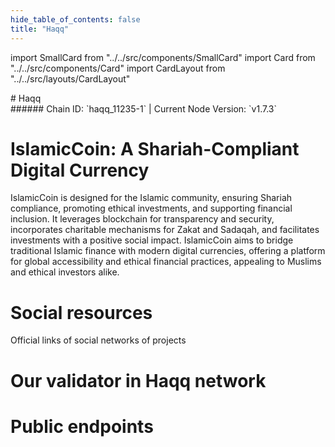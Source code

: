 ```yaml
---
hide_table_of_contents: false
title: "Haqq"
---
```


import SmallCard from "../../src/components/SmallCard"
import Card from "../../src/components/Card"
import CardLayout from "../../src/layouts/CardLayout"

<div class="h1-with-icon icon-haqq">
# Haqq
</div>
###### Chain ID: `haqq_11235-1` | Current Node Version: `v1.7.3`

# IslamicCoin: A Shariah-Compliant Digital Currency

IslamicCoin is designed for the Islamic community, ensuring Shariah compliance, promoting ethical investments, and supporting financial inclusion. It leverages blockchain for transparency and security, incorporates charitable mechanisms for Zakat and Sadaqah, and facilitates investments with a positive social impact. IslamicCoin aims to bridge traditional Islamic finance with modern digital currencies, offering a platform for global accessibility and ethical financial practices, appealing to Muslims and ethical investors alike.

# Social resources
Official links of social networks of projects

<CardLayout autoFitEnabled={false}>
    <SmallCard to="https://haqq.network/" header={{label: "Website", translateId: "social-telegram"}} iconPath="img/website-icon.svg"/>
    <SmallCard to="https://github.com/haqq-network" header={{label: "GitHub", translateId: "social-telegram"}} iconPath="img/github-icon.svg"/>
    <SmallCard to="https://discord.gg/CDtXuQG3Vd" header={{label: "Discord", translateId: "social-telegram"}} iconPath="img/discord-icon.svg"/>
    <SmallCard to="https://twitter.com/The_HaqqNetwork" header={{label: "X", translateId: "social-telegram"}} iconPath="img/x-icon.svg"/>
    <SmallCard to="https://t.me/islamiccoin_int" header={{label: "Telegram", translateId: "social-telegram"}} iconPath="img/telegram-icon.svg"/>
</CardLayout>

# Our validator in Haqq network

<CardLayout autoFitEnabled={true}>
    <Card
        to="https://haqq.explorers.guru/validator/haqqvaloper1hgggrfgjeu4d5nveh03c6w37magsuqcy84p44t"
        header={{
            label: "[NODERS]TEAM",
            translateId: "development-setup",
        }}
        body={{
            label: "Trusted blockchain validator",
        }}
        iconPath="img/kotlin-icon.svg"
    />
</CardLayout>

# Public endpoints 

<CardLayout autoFitEnabled={true}>
    <SmallCard to="https://haqq-rpc.noders.services" header={{label: "RPC Endpoint", translateId: "rpc-endpoint"}}/>
    <SmallCard to="https://haqq-api.noders.services" header={{label: "API Endpoint", translateId: "api-endpoint"}}/>
    <SmallCard to="https://haqq-jsonrpc.noders.services" header={{label: "json-RPC Endpoint", translateId: "jrpc-endpoint"}}/>
    <SmallCard to="https://haqq-grpc.noders.services" header={{label: "gRPC Endpoint", translateId: "grpc-endpoint"}}/>
</CardLayout>


